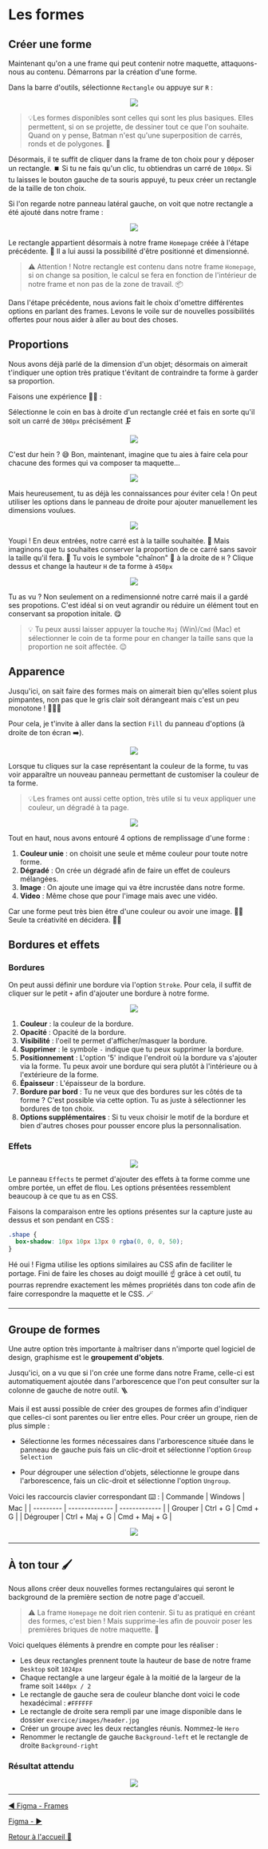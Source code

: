 # Les formes

## Créer une forme

Maintenant qu'on a une frame qui peut contenir notre maquette, attaquons-nous au contenu. Démarrons par la création d'une forme.

Dans la barre d'outils, sélectionne `Rectangle` ou appuye sur `R` :

<p align="center">
    <img src="../assets/06-figma-formes/barre-outils-rectangle.png"/>
</p>

> 💡Les formes disponibles sont celles qui sont les plus basiques. Elles permettent, si on se projette, de dessiner tout ce que l'on souhaite. Quand on y pense, Batman n'est qu'une superposition de carrés, ronds et de polygones. 🦇

Désormais, il te suffit de cliquer dans la frame de ton choix pour y déposer un rectangle. ⏹️ Si tu ne fais qu'un clic, tu obtiendras un carré de `100px`. Si tu laisses le bouton gauche de ta souris appuyé, tu peux créer un rectangle de la taille de ton choix.

Si l'on regarde notre panneau latéral gauche, on voit que notre rectangle a été ajouté dans notre frame :

<p align="center">
    <img src="../assets/06-figma-formes/arborescence-rectangle.gif"/>
</p>

Le rectangle appartient désormais à notre frame `Homepage` créée à l'étape précédente. 🎉 Il a lui aussi la possibilité d'être positionné et dimensionné.

> ⚠️ Attention ! Notre rectangle est contenu dans notre frame `Homepage`, si on change sa position, le calcul se fera en fonction de l'intérieur de notre frame et non pas de la zone de travail. 📦

Dans l'étape précédente, nous avions fait le choix d'omettre différentes options en parlant des frames. Levons le voile sur de nouvelles possibilités offertes pour nous aider à aller au bout des choses.

## Proportions

Nous avons déjà parlé de la dimension d'un objet; désormais on aimerait t'indiquer une option très pratique t'évitant de contraindre ta forme à garder sa proportion.

Faisons une expérience 🥼🧪 :

Sélectionne le coin en bas à droite d'un rectangle créé et fais en sorte qu'il soit un carré de `300px` précisément 🗜️

<p align="center">
    <img src="../assets/06-figma-formes/fail-carre-main-libre.gif"/>
</p>

C'est dur hein ? 😅 Bon, maintenant, imagine que tu aies à faire cela pour chacune des formes qui va composer ta maquette...

<p align="center">
    <img src="https://media.giphy.com/media/v1.Y2lkPTc5MGI3NjExcXcwYWV5aWM1YjFkOXlmZXFscjlwdXY3ZGJ6dXM3eW43dDA5Y214MSZlcD12MV9pbnRlcm5hbF9naWZfYnlfaWQmY3Q9Zw/mDFpdL1UxdVZRBN2V4/giphy.gif"/>
</p>

Mais heureusement, tu as déjà les connaissances pour éviter cela ! On peut utiliser les options dans le panneau de droite pour ajouter manuellement les dimensions voulues.

<p align="center">
    <img src="../assets/06-figma-formes/resize-square.gif"/>
</p>

Youpi ! En deux entrées, notre carré est à la taille souhaitée. 🎉 Mais imaginons que tu souhaites conserver la proportion de ce carré sans savoir la taille qu'il fera. 🥲 Tu vois le symbole "chaînon" 🔗 à la droite de `H` ? Clique dessus et change la hauteur `H` de ta forme à `450px`

<p align="center">
    <img src="../assets/06-figma-formes/square-proportion.gif"/>
</p>

Tu as vu ? Non seulement on a redimensionné notre carré mais il a gardé ses propotions. C'est idéal si on veut agrandir ou réduire un élément tout en conservant sa propotion initale. 😋

> 💡 Tu peux aussi laisser appuyer la touche `Maj` (Win)/`Cmd` (Mac) et sélectionner le coin de ta forme pour en changer la taille sans que la proportion ne soit affectée. 😉

## Apparence

Jusqu'ici, on sait faire des formes mais on aimerait bien qu'elles soient plus pimpantes, non pas que le gris clair soit dérangeant mais c'est un peu monotone ! 🎨👩‍🎨

Pour cela, je t'invite à aller dans la section `Fill` du panneau d'options (à droite de ton écran ➡️).

<p align="center">
    <img src="../assets/06-figma-formes/square-fill.png"/>
</p>

Lorsque tu cliques sur la case représentant la couleur de la forme, tu vas voir apparaître un nouveau panneau permettant de customiser la couleur de ta forme.

> 💡Les frames ont aussi cette option, très utile si tu veux appliquer une couleur, un dégradé à ta page.

<p align="center">
    <img src="../assets/06-figma-formes/fill-panel.png"/>
</p>

Tout en haut, nous avons entouré 4 options de remplissage d'une forme :

1. **Couleur unie** : on choisit une seule et même couleur pour toute notre forme.
2. **Dégradé** : On crée un dégradé afin de faire un effet de couleurs mélangées.
3. **Image** : On ajoute une image qui va être incrustée dans notre forme.
4. **Video** : Même chose que pour l'image mais avec une vidéo.

Car une forme peut très bien être d'une couleur ou avoir une image. 🤷‍♀️ Seule ta créativité en décidera. 🧑‍🎨

## Bordures et effets

### Bordures

On peut aussi définir une bordure via l'option `Stroke`. Pour cela, il suffit de cliquer sur le petit `+` afin d'ajouter une bordure à notre forme.

<p align="center">
    <img src="../assets/06-figma-formes/square-stroke.png"/>
</p>

1. **Couleur** : la couleur de la bordure.
2. **Opacité** : Opacité de la bordure.
3. **Visibilité** : l'oeil te permet d'afficher/masquer la bordure.
4. **Supprimer** : le symbole `-` indique que tu peux supprimer la bordure.
5. **Positionnement** : L'option '5' indique l'endroit où la bordure va s'ajouter via la forme. Tu peux avoir une bordure qui sera plutôt à l'intérieure ou à l'extérieure de la forme.
6. **Épaisseur** : L'épaisseur de la bordure.
7. **Bordure par bord** : Tu ne veux que des bordures sur les côtés de ta forme ? C'est possible via cette option. Tu as juste à sélectionner les bordures de ton choix.
8. **Options supplémentaires** : Si tu veux choisir le motif de la bordure et bien d'autres choses pour pousser encore plus la personnalisation.

### Effets

<p align="center">
    <img src="../assets/06-figma-formes/square-effect.png"/>
</p>

Le panneau `Effects` te permet d'ajouter des effets à ta forme comme une ombre portée, un effet de flou. Les options présentées ressemblent beaucoup à ce que tu as en CSS.

Faisons la comparaison entre les options présentes sur la capture juste au dessus et son pendant en CSS :

```css
.shape {
  box-shadow: 10px 10px 13px 0 rgba(0, 0, 0, 50);
}
```

Hé oui ! Figma utilise les options similaires au CSS afin de faciliter le portage. Fini de faire les choses au doigt mouillé ☝️ grâce à cet outil, tu pourras reprendre exactement les mêmes propriétés dans ton code afin de faire correspondre la maquette et le CSS. 🪄

---

## Groupe de formes

Une autre option très importante à maîtriser dans n'importe quel logiciel de design, graphisme est le **groupement d'objets**.

Jusqu'ici, on a vu que si l'on crée une forme dans notre Frame, celle-ci est automatiquement ajoutée dans l'arborescence que l'on peut consulter sur la colonne de gauche de notre outil. 🪜

Mais il est aussi possible de créer des groupes de formes afin d'indiquer que celles-ci sont parentes ou lier entre elles. Pour créer un groupe, rien de plus simple :

- Sélectionne les formes nécessaires dans l'arborescence située dans le panneau de gauche puis fais un clic-droit et sélectionne l'option `Group Selection`

- Pour dégrouper une sélection d'objets, sélectionne le groupe dans l'arborescence, fais un clic-droit et sélectionne l'option `Ungroup`.

Voici les raccourcis clavier correspondant ⌨️ :
| Commande | Windows | Mac |
| --------- | -------------- | ------------- |
| Grouper | Ctrl + G | Cmd + G |
| Dégrouper | Ctrl + Maj + G | Cmd + Maj + G |

<p align="center">
    <img src="../assets/06-figma-formes/group-ungroup.gif"/>
</p>

---

## À ton tour 🖌️

Nous allons créer deux nouvelles formes rectangulaires qui seront le background de la première section de notre page d'accueil.

> ⚠️ La frame `Homepage` ne doit rien contenir. Si tu as pratiqué en créant des formes, c'est bien ! Mais supprime-les afin de pouvoir poser les premières briques de notre maquette. 🙏

Voici quelques éléments à prendre en compte pour les réaliser :

- Les deux rectangles prennent toute la hauteur de base de notre frame `Desktop` soit `1024px`
- Chaque rectangle a une largeur égale à la moitié de la largeur de la frame soit `1440px / 2`
- Le rectangle de gauche sera de couleur blanche dont voici le code hexadécimal : `#FFFFFF`
- Le rectangle de droite sera rempli par une image disponible dans le dossier `exercice/images/header.jpg`
- Créer un groupe avec les deux rectangles réunis. Nommez-le `Hero`
- Renommer le rectangle de gauche `Background-left` et le rectangle de droite `Background-right`

### Résultat attendu

<p align="center">
    <img src="../assets/06-figma-formes/result.png"/>
</p>

---

[◀️ Figma - Frames](./05-figma-frames.md)

[Figma - ▶️]()

[Retour à l'accueil 📍](../README.md)
